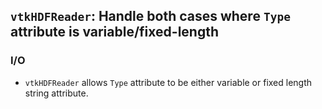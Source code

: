 ## `vtkHDFReader`: Handle both cases where `Type` attribute is variable/fixed-length

### I/O

- `vtkHDFReader` allows `Type` attribute to be either variable or fixed
  length string attribute.
